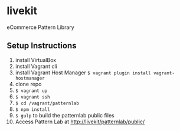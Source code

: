 # livekit

eCommerce Pattern Library

## Setup Instructions

1.  install VirtualBox
2.  install Vagrant cli
3.  install Vagrant Host Manager `$ vagrant plugin install vagrant-hostmanager`
4.  clone repo
5.  `$ vagrant up`
6.  `$ vagrant ssh`
7.  `$ cd /vagrant/patternlab`
8.  `$ npm install`
9.  `$ gulp` to build the patternlab public files
10. Access Pattern Lab at <http://livekit/patternlab/public/>
